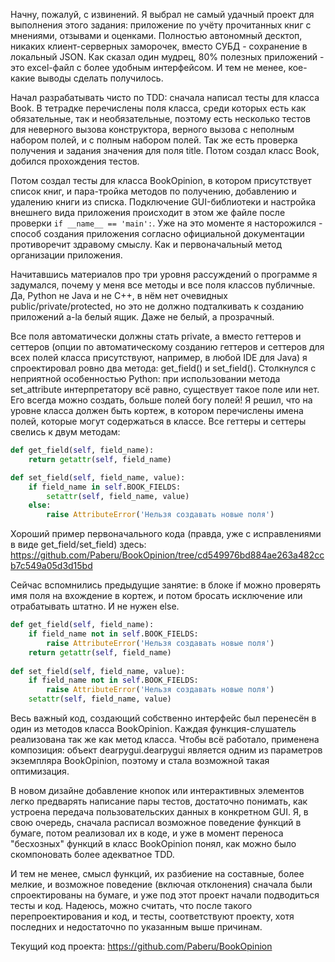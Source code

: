 Начну, пожалуй, с извинений. Я выбрал не самый удачный проект для выполнения этого задания: приложение по учёту прочитанных книг с мнениями, отзывами и оценками. Полностью автономный десктоп, никаких клиент-серверных заморочек, вместо СУБД - сохранение в локальный JSON. Как сказал один мудрец, 80% полезных приложений - это excel-файл с более удобным интерфейсом. И тем не менее, кое-какие выводы сделать получилось.

Начал разрабатывать чисто по TDD: сначала написал тесты для класса Book. В тетрадке перечислены поля класса, среди которых есть как обязательные, так и необязательные, поэтому есть несколько тестов для неверного вызова конструктора, верного вызова с неполным набором полей, и с полным набором полей. Так же есть проверка получения и задания значения для поля title. Потом создал класс Book, добился прохождения тестов.

Потом создал тесты для класса BookOpinion, в котором присутствует список книг, и пара-тройка методов по получению, добавлению и удалению книги из списка. Подключение GUI-библиотеки и настройка внешнего вида приложения происходит в этом же файле после проверки `if __name__ == 'main':`.
Уже на это моменте я насторожился - способ создания приложения согласно официальной документации противоречит здравому смыслу. Как и первоначальный метод организации приложения.

Начитавшись материалов про три уровня рассуждений о программе я задумался, почему у меня все методы и все поля классов публичные. Да, Python не Java и не C++, в нём нет очевидных public/private/protected, но это не должно подталкивать к созданию приложений a-la белый ящик. Даже не белый, а прозрачный.

Все поля автоматически должны стать private, а вместо геттеров и сеттеров (опции по автоматическому созданию геттеров и сеттеров для всех полей класса присутствуют, например, в любой IDE для Java) я спроектировал ровно два метода: get_field() и set_field(). Столкнулся с неприятной особенностью Python: при использовании метода set_attribute интерпретатору всё равно, существует такое поле или нет. Его всегда можно создать, больше полей богу полей! Я решил, что на уровне класса должен быть кортеж, в котором перечислены имена полей, которые могут содержаться в классе. Все геттеры и сеттеры свелись к двум методам:
```Python
def get_field(self, field_name):
	return getattr(self, field_name)

def set_field(self, field_name, value):
	if field_name in self.BOOK_FIELDS:
		setattr(self, field_name, value)
	else:
		raise AttributeError('Нельзя создавать новые поля')
```
 Хороший пример первоначального кода (правда, уже с исправлениями в виде get_field/set_field) здесь:
 https://github.com/Paberu/BookOpinion/tree/cd549976bd884ae263a482ccb7c549a05d3d15bd
  
 Сейчас вспомнились предыдущие занятие: в блоке if можно проверять имя поля на вхождение в кортеж, и потом бросать исключение или отрабатывать штатно. И не нужен else.
```Python
def get_field(self, field_name):  
    if field_name not in self.BOOK_FIELDS:  
        raise AttributeError('Нельзя создавать новые поля')  
    return getattr(self, field_name)  
  
def set_field(self, field_name, value):  
    if field_name not in self.BOOK_FIELDS:  
        raise AttributeError('Нельзя создавать новые поля')  
    setattr(self, field_name, value)
```

Весь важный код, создающий собственно интерфейс был перенесён в один из методов класса BookOpinion. Каждая функция-слушатель реализована так же как метод класса. Чтобы всё работало, применена композиция: объект dearpygui.dearpygui является одним из параметров экземпляра BookOpinion, поэтому и стала возможной такая оптимизация. 

В новом дизайне добавление кнопок или интерактивных элементов легко предварять написание пары тестов, достаточно понимать, как устроена передача пользовательских данных в конкретном GUI. Я, в свою очередь, сначала расписал возможное поведение функций в бумаге, потом реализовал их в коде, и уже в момент переноса "бесхозных" функций в класс BookOpinion понял, как можно было скомпоновать более адекватное TDD.

И тем не менее, смысл функций, их разбиение на составные, более мелкие, и возможное поведение (включая отклонения) сначала были спроектированы на бумаге, и уже под этот проект начали подводиться тесты и код. Надеюсь, можно считать, что после такого перепроектирования и код, и тесты, соответствуют проекту, хотя последних и недостаточно по указанным выше причинам.

Текущий код проекта:
https://github.com/Paberu/BookOpinion